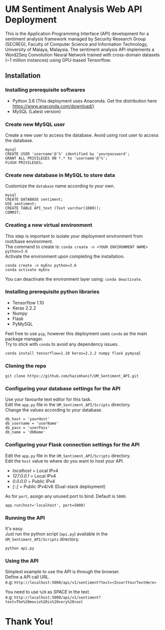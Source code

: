 # UM Sentiment Analysis Web API Deployment

This is the Application Programming Interface (API) development for a sentiment analysis framework managed by Security Research Group (SECREG), Faculty of Computer Science and Information Technology, University of Malaya, Malaysia.
The sentiment analysis API implements a Word2Seq Convolution Neural Network trained with cross-domain datasets (~1 million instances) using GPU-based Tensorflow.

## Installation


### Installing prerequisite softwares
* Python 3.6 (This deployment uses Anaconda. Get the distribution here https://www.anaconda.com/download/)
* MySQL (Latest version)

### Create new MySQL user
Create a new user to access the database. Avoid using root user to access the database.  
```
mysql
CREATE USER 'username'@'%' identified by 'yourpassword';
GRANT ALL PRIVILEGES ON *.* to 'username'@'%';
FLUSH PRIVILEGES;
```

### Create new database in MySQL to store data
Customize the `database` name according to your own.  
```
mysql
CREATE DATABASE sentiment;
USE sentiment;
CREATE TABLE API_text (Text varchar(1000));
COMMIT;
```

### Creating a new virtual environment
This step is important to isolate your deployment environment from root/base environment.  
The command to create is: `conda create -n <YOUR ENVIRONMENT NAME> python=3.6`  
Activate the environment upon completing the installation.  
```
conda create -n myEnv python=3.6
conda activate myEnv
```

You can deactivate the environment layer using: `conda deactivate`.  

### Installing prerequisite python libraries
* Tensorflow 1.10
* Keras 2.2.2
* Numpy
* Flask
* PyMySQL

Feel free to use `pip`, however this deployment uses `conda` as the main package manager.  
Try to stick with `conda` to avoid any dependency issues.  
```
conda install tensorflow=1.10 keras=2.2.2 numpy flask pymysql
```

### Cloning the repo
```
git clone https://github.com/hazimhanif/UM_Sentiment_API.git
```

### Configuring your database settings for the API
Use your favourite text editor for this task.  
Edit the `app.py` file in the `UM_Sentiment_API/Scripts` directory.  
Change the values according to your database.
```
db_host = 'yourHost'
db_username = 'userName'
db_pass = 'userPass'
db_name = 'dbName'
```

### Configuring your Flask connection settings for the API
Edit the `app.py` file in the `UM_Sentiment_API/Scripts` directory.  
Edit the `host` value to where do you want to host your API.  

* *localhost* = Local IPv4  
* *127.0.0.1* = Local IPv4  
* *0.0.0.0* = Public IPv4  
* *[::]* = Public IPv4/v6 (Dual-stack deployment)  

As for `port`, assign any unused port to bind. Default is `5000`.   
```
app.run(host='localhost', port=5000)
```

### Running the API
It's easy.  
Just run the python script (`api.py`) available in the `UM_Sentiment_API/Scripts` directory.
```
python api.py
```

### Using the API
Simplest example to use the API is through the browser.  
Define a API call URL.  
e.g: `http://localhost:5000/api/v1/sentiment?text=<InsertYourTextHere>` 

You need to use `%20` as *SPACE* in the text.  
e.g: `http://localhost:5000/api/v1/sentiment?text=The%20movie%20is%20very%20cool`  

# Thank You!
